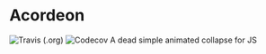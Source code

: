 # Acordeon

![Travis (.org)](https://img.shields.io/travis/afk-mcz/acordeon.svg)
![Codecov](https://img.shields.io/codecov/c/gh/afk-mcz/acordeon.svg)
A dead simple animated collapse for JS
